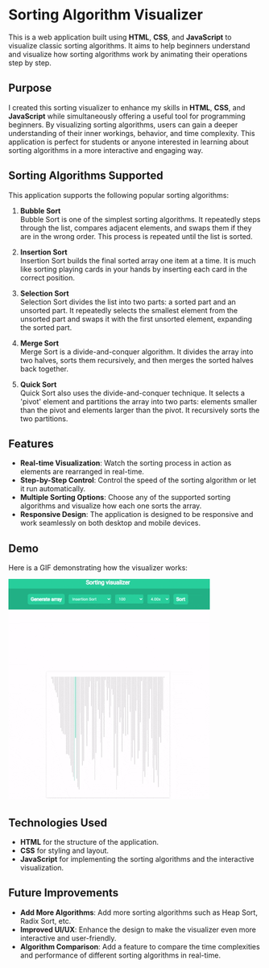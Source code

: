 # Sorting Algorithm Visualizer

This is a web application built using **HTML**, **CSS**, and **JavaScript** to visualize classic sorting algorithms. It aims to help beginners understand and visualize how sorting algorithms work by animating their operations step by step.

## Purpose

I created this sorting visualizer to enhance my skills in **HTML**, **CSS**, and **JavaScript** while simultaneously offering a useful tool for programming beginners. By visualizing sorting algorithms, users can gain a deeper understanding of their inner workings, behavior, and time complexity. This application is perfect for students or anyone interested in learning about sorting algorithms in a more interactive and engaging way.

## Sorting Algorithms Supported

This application supports the following popular sorting algorithms:

1. **Bubble Sort**  
   Bubble Sort is one of the simplest sorting algorithms. It repeatedly steps through the list, compares adjacent elements, and swaps them if they are in the wrong order. This process is repeated until the list is sorted.

2. **Insertion Sort**  
   Insertion Sort builds the final sorted array one item at a time. It is much like sorting playing cards in your hands by inserting each card in the correct position.

3. **Selection Sort**  
   Selection Sort divides the list into two parts: a sorted part and an unsorted part. It repeatedly selects the smallest element from the unsorted part and swaps it with the first unsorted element, expanding the sorted part.

4. **Merge Sort**  
   Merge Sort is a divide-and-conquer algorithm. It divides the array into two halves, sorts them recursively, and then merges the sorted halves back together.

5. **Quick Sort**  
   Quick Sort also uses the divide-and-conquer technique. It selects a 'pivot' element and partitions the array into two parts: elements smaller than the pivot and elements larger than the pivot. It recursively sorts the two partitions.

## Features

- **Real-time Visualization**: Watch the sorting process in action as elements are rearranged in real-time.
- **Step-by-Step Control**: Control the speed of the sorting algorithm or let it run automatically.
- **Multiple Sorting Options**: Choose any of the supported sorting algorithms and visualize how each one sorts the array.
- **Responsive Design**: The application is designed to be responsive and work seamlessly on both desktop and mobile devices.

## Demo

Here is a GIF demonstrating how the visualizer works:

![Sorting Algorithm Visualizer Demo](demo.gif)

## Technologies Used

- **HTML** for the structure of the application.
- **CSS** for styling and layout.
- **JavaScript** for implementing the sorting algorithms and the interactive visualization.

## Future Improvements

- **Add More Algorithms**: Add more sorting algorithms such as Heap Sort, Radix Sort, etc.
- **Improved UI/UX**: Enhance the design to make the visualizer even more interactive and user-friendly.
- **Algorithm Comparison**: Add a feature to compare the time complexities and performance of different sorting algorithms in real-time.


